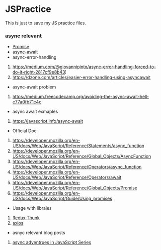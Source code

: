 # JSPractice

This is just to save my JS practice files.

### async relevant
 
 * [Promise](https://medium.com/dailyjs/asynchronous-adventures-in-javascript-promises-1e0da27a3b4)
 * [async-await](https://blog.grossman.io/how-to-write-async-await-without-try-catch-blocks-in-javascript/)
 * async-error-handling
 
  1. https://medium.com/@giovannipinto/async-error-handling-forced-to-do-it-right-2817cf9e8b43)
  2. https://dzone.com/articles/easier-error-handling-using-asyncawait
  
 * async-await problem
 
  1. https://medium.freecodecamp.org/avoiding-the-async-await-hell-c77a0fb71c4c
  
 * async await exmaples
 
  1. https://javascript.info/async-await
  
 * Official Doc
 
  1. https://developer.mozilla.org/en-US/docs/Web/JavaScript/Reference/Statements/async_function
  2. https://developer.mozilla.org/en-US/docs/Web/JavaScript/Reference/Global_Objects/AsyncFunction
  3. https://developer.mozilla.org/en-US/docs/Web/JavaScript/Reference/Operators/async_function
  4. https://developer.mozilla.org/en-US/docs/Web/JavaScript/Reference/Operators/await
  5. https://developer.mozilla.org/en-US/docs/Web/JavaScript/Reference/Global_Objects/Promise
  6. https://developer.mozilla.org/en-US/docs/Web/JavaScript/Guide/Using_promises
  
 * Usage with libraies
 
  1. [Redux Thunk](https://github.com/reduxjs/redux-thunk#injecting-a-custom-argument)
  2. [axios](https://github.com/axios/axios)
   
 * asnyc relevant blog posts
 
  1. [async adventrues in JavaScript Series](https://medium.com/dailyjs/asynchronous-adventures-in-javascript-async-await-bd2e62f37ffd)
  
